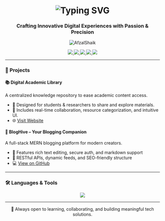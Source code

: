 <h1 align="center">
  <img src="https://readme-typing-svg.herokuapp.com?font=Fira+Code&size=26&duration=3000&pause=800&center=true&vCenter=true&width=435&lines=Hi+%F0%9F%91%8B%2C+I'm+Afzal+Shaik" alt="Typing SVG" />
</h1>

<h3 align="center">Crafting Innovative Digital Experiences with Passion & Precision</h3>

<p align="center">
  <img src="https://komarev.com/ghpvc/?username=AfzalShaik&label=Profile%20Views&color=8e44ad&style=flat" alt="AfzalShaik" />
</p>

<p align="center">
  <a href="https://linktr.ee/S_Afzal">
    <img src="https://img.shields.io/badge/Linktree-39d353?style=for-the-badge&logo=linktree&logoColor=white" />
  </a>
  <a href="https://www.linkedin.com/in/afzalshaik">
    <img src="https://img.shields.io/badge/LinkedIn-0077B5?style=for-the-badge&logo=linkedin&logoColor=white" />
  </a>
  <a href="https://www.instagram.com/afzalshaik">
    <img src="https://img.shields.io/badge/Instagram-E4405F?style=for-the-badge&logo=instagram&logoColor=white" />
  </a>
  <a href="mailto:afzalshaik@email.com">
    <img src="https://img.shields.io/badge/Email-D44638?style=for-the-badge&logo=gmail&logoColor=white" />
  </a>
  <a href="https://github.com/AfzalShaik">
    <img src="https://img.shields.io/badge/GitHub-000000?style=for-the-badge&logo=github&logoColor=white" />
  </a>
</p>

---

### 🚀 Projects

#### 📚 Digital Academic Library  
A centralized knowledge repository to ease academic content access.  
- 🔹 Designed for students & researchers to share and explore materials.  
- 🔹 Includes real-time collaboration, resource categorization, and intuitive UI.  
- 🌐 [Visit Website](https://your-digital-library-site.com)  

#### 📝 BlogHive – Your Blogging Companion  
A full-stack MERN blogging platform for modern creators.  
- 🔹 Features rich text editing, secure auth, and markdown support  
- 🔹 RESTful APIs, dynamic feeds, and SEO-friendly structure  
- 💻 [View on GitHub](https://github.com/afzalshaik/bloghive)

---

### 🛠️ Languages & Tools

<p align="center">
  <img src="https://skillicons.dev/icons?i=html,css,js,react,nextjs,nodejs,express,mongodb,python,c,cpp,java,git,firebase,vscode" />
</p>

---

<p align="center">
  🌟 Always open to learning, collaborating, and building meaningful tech solutions.
</p>
